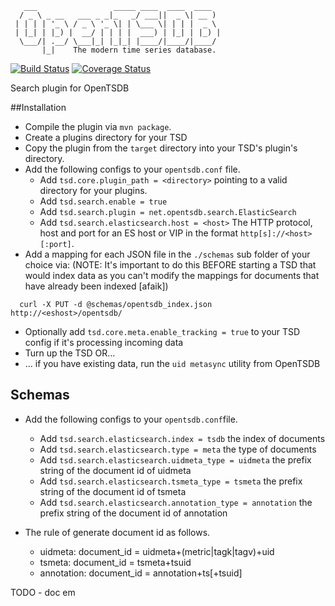        ___                 _____ ____  ____  ____
      / _ \ _ __   ___ _ _|_   _/ ___||  _ \| __ )
     | | | | '_ \ / _ \ '_ \| | \___ \| | | |  _ \
     | |_| | |_) |  __/ | | | |  ___) | |_| | |_) |
      \___/| .__/ \___|_| |_|_| |____/|____/|____/
           |_|    The modern time series database.


[![Build Status](https://travis-ci.org/OpenTSDB/opentsdb-elasticsearch.svg?branch=master)](https://travis-ci.org/OpenTSDB/opentsdb-elasticsearch) [![Coverage Status](https://coveralls.io/repos/github/OpenTSDB/opentsdb-elasticsearch/badge.svg?branch=master)](https://coveralls.io/github/OpenTSDB/opentsdb-elasticsearch?branch=master)
 
Search plugin for OpenTSDB

##Installation

* Compile the plugin via ``mvn package``.
* Create a plugins directory for your TSD
* Copy the plugin from the ``target`` directory into your TSD's plugin's directory.
* Add the following configs to your ``opentsdb.conf`` file.
    * Add ``tsd.core.plugin_path = <directory>`` pointing to a valid directory for your plugins.
    * Add ``tsd.search.enable = true``
    * Add ``tsd.search.plugin = net.opentsdb.search.ElasticSearch`` 
    * Add ``tsd.search.elasticsearch.host = <host>`` The HTTP protocol, host and port for an ES host or VIP in the format ``http[s]://<host>[:port]``.
* Add a mapping for each JSON file in the ``./schemas`` sub folder of your choice via:
  (NOTE: It's important to do this BEFORE starting a TSD that would index data as you can't modify the mappings for documents that have already been indexed [afaik])

```  
  curl -X PUT -d @schemas/opentsdb_index.json http://<eshost>/opentsdb/
```

* Optionally add ``tsd.core.meta.enable_tracking = true`` to your TSD config if it's processing incoming data
* Turn up the TSD OR...
* ... if you have existing data, run the ``uid metasync`` utility from OpenTSDB

## Schemas

* Add the following configs to your ``opentsdb.conf``file.
  * Add ``tsd.search.elasticsearch.index = tsdb`` the index of documents
  * Add ``tsd.search.elasticsearch.type = meta``  the type of documents
  * Add ``tsd.search.elasticsearch.uidmeta_type = uidmeta`` the prefix string of the document id of uidmeta 
  * Add ``tsd.search.elasticsearch.tsmeta_type = tsmeta`` the prefix string of the document id of tsmeta
  * Add ``tsd.search.elasticsearch.annotation_type = annotation`` the prefix string of the document id of annotation

* The rule of generate document id as follows.
  * uidmeta: document_id = uidmeta+(metric|tagk|tagv)+uid
  * tsmeta: document_id = tsmeta+tsuid
  * annotation: document_id = annotation+ts[+tsuid]
 
  
TODO - doc em
